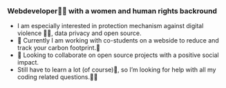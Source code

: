 ### Webdeveloper👩‍💻 with a women and human rights backround

- I am especially interested in protection mechanism against digital violence 🙅‍♀️, data privacy and open source.
- 🌱 Currently I am working with co-students on a webside to reduce and track your carbon footprint.🦶
- 👯 Looking to collaborate on open source projects with a positive social impact.
- Still have to learn a lot (of course)🤯, so I’m looking for help with all my coding related questions.🙋‍♀️
